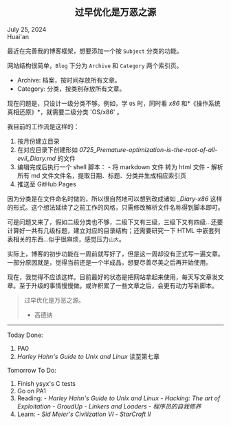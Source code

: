 <h2 style="text-align: center;">过早优化是万恶之源</h2>
<p class="right">July 25, 2024<br />Huai'an</p>

最近在完善我的博客框架，想要添加一个按 `Subject` 分类的功能。

网站结构很简单，`Blog` 下分为 `Archive` 和 `Category` 两个索引页。

  - Archive:  档案，按时间存放所有文章。
  - Category: 分类，按类别存放所有文章。

现在问题是，只设计一级分类不够。例如，学 `OS` 时，同时看 *x86* 和*《操作系统真相还原》*，就需要二级分类 'OS/x86' 。

我目前的工作流是这样的：

  1. 按月份建立目录
  2. 在对应目录下创建形如 *0725_Premature-optimization-is-the-root-of-all-evil_Diary.md* 的文件
  3. 编辑完成后执行一个 shell 脚本：
    - 将 markdown 文件 转为 html 文件
    - 解析所有 md 文件文件名，提取日期、标题、分类并生成相应索引页
  4. 推送至 GitHub Pages

因为分类是在文件命名时做的，所以很自然地可以想到改成诸如 *_Diary-x86* 这样的形式。这个想法延续了之前工作的风格，只需修改解析文件名称得到脚本即可。

可是问题又来了，假如二级分类也不够，二级下又有三级，三级下又有四级...还要计算好一共有几级标题，建立对应的目录结构；还需要研究一下 HTML 中嵌套列表相关的东西...似乎很麻烦，感觉压力`山大`。

实际上，博客的初步功能在一周前就写好了，但是这一周却没有正式写一遍文章。一部分原因就是，觉得当前还是一个半成品，想要尽善尽美之后再开始使用。

现在，我觉得不应该这样。目前最好的状态是把网站拿起来使用，每天写文章发文章。至于升级的事情慢慢做。或许积累了一些文章之后，会更有动力写新脚本。

> 过早优化是万恶之源。
> 
> - 高德纳	

---

Today Done:

  1. PA0
  2. *Harley Hahn's Guide to Unix and Linux* 读至第七章

Tomorrow To Do:

  1. Finish ysyx's C tests
  2. Go on PA1
  3. Reading:
    - *Harley Hahn's Guide to Unix and Linux*
	- *Hacking: The art of Exploitation*
	- *GroudUp*
	- *Linkers and Loaders* 
	- *程序员的自我修养*
  4. Learn:
    - *Sid Meier's Civilization VI*
	- *StarCraft II*
